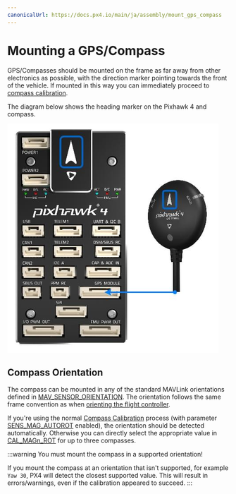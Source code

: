 ```yaml
---
canonicalUrl: https://docs.px4.io/main/ja/assembly/mount_gps_compass
---
```


# Mounting a GPS/Compass

GPS/Compasses should be mounted on the frame as far away from other electronics as possible, with the direction marker pointing towards the front of the vehicle. If mounted in this way you can immediately proceed to [compass calibration](../config/compass.md#performing-the-calibration).

The diagram below shows the heading marker on the Pixhawk 4 and compass.

![Connect compass/GPS to Pixhawk 4](../../assets/flight_controller/pixhawk4/pixhawk4_compass_gps.jpg)

## Compass Orientation

The compass can be mounted in any of the standard MAVLink orientations defined in [MAV_SENSOR_ORIENTATION](https://mavlink.io/en/messages/common.html#MAV_SENSOR_ORIENTATION). The orientation follows the same frame convention as when [orienting the flight controller](../config/flight_controller_orientation.md#calculating-orientation).

If you're using the normal [Compass Calibration](../config/compass.md) process (with parameter [SENS_MAG_AUTOROT](../advanced_config/parameter_reference.md#SENS_MAG_AUTOROT) enabled), the orientation should be detected automatically. Otherwise you can directly select the appropriate value in [CAL_MAGn_ROT](../advanced_config/parameter_reference.md#CAL_MAG1_ROT) for up to three compasses.

:::warning
You must mount the compass in a supported orientation!

If you mount the compass at an orientation that isn't supported, for example `Yaw 30`, PX4 will detect the closest supported value. This will result in errors/warnings, even if the calibration appeared to succeed.
:::
